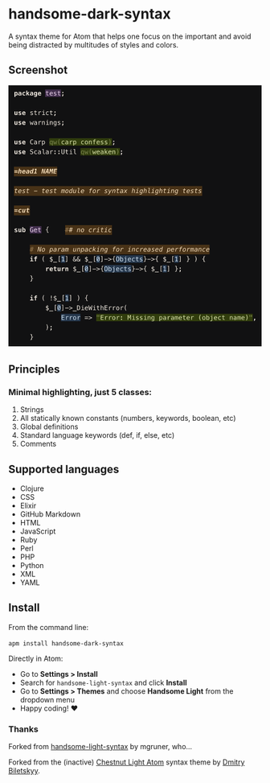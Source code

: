 # handsome-dark-syntax

A syntax theme for Atom that helps one focus on the important and avoid being distracted by multitudes of styles and colors.

## Screenshot

<p><img src="https://github.com/jonbirge/handsome-dark-syntax/raw/master/screenshot.png" alt="Screenshot"></p>

## Principles

### Minimal highlighting, just 5 classes:

1. Strings
2. All statically known constants (numbers, keywords, boolean, etc)
3. Global definitions
4. Standard language keywords (def, if, else, etc)
5. Comments

## Supported languages

- Clojure
- CSS
- Elixir
- GitHub Markdown
- HTML
- JavaScript
- Ruby
- Perl
- PHP
- Python
- XML
- YAML

## Install

From the command line:

`apm install handsome-dark-syntax`

Directly in Atom:

- Go to **Settings > Install**
- Search for `handsome-light-syntax` and click **Install**
- Go to **Settings > Themes** and choose **Handsome Light** from the dropdown menu
- Happy coding! :heart:

### Thanks

Forked from [handsome-light-syntax](https://github.com/mgruner/handsome-light-syntax) by mgruner, who...

Forked from the (inactive) [Chestnut Light Atom](https://github.com/biletskyy/chestnut-light-atom-syntax) syntax theme by [Dmitry Biletskyy](https://github.com/biletskyy).
